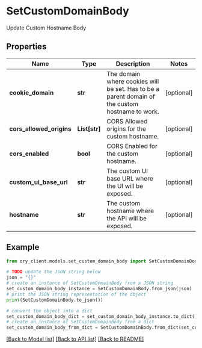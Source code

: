 # SetCustomDomainBody

Update Custom Hostname Body

## Properties

Name | Type | Description | Notes
------------ | ------------- | ------------- | -------------
**cookie_domain** | **str** | The domain where cookies will be set. Has to be a parent domain of the custom hostname to work. | [optional] 
**cors_allowed_origins** | **List[str]** | CORS Allowed origins for the custom hostname. | [optional] 
**cors_enabled** | **bool** | CORS Enabled for the custom hostname. | [optional] 
**custom_ui_base_url** | **str** | The custom UI base URL where the UI will be exposed. | [optional] 
**hostname** | **str** | The custom hostname where the API will be exposed. | [optional] 

## Example

```python
from ory_client.models.set_custom_domain_body import SetCustomDomainBody

# TODO update the JSON string below
json = "{}"
# create an instance of SetCustomDomainBody from a JSON string
set_custom_domain_body_instance = SetCustomDomainBody.from_json(json)
# print the JSON string representation of the object
print(SetCustomDomainBody.to_json())

# convert the object into a dict
set_custom_domain_body_dict = set_custom_domain_body_instance.to_dict()
# create an instance of SetCustomDomainBody from a dict
set_custom_domain_body_from_dict = SetCustomDomainBody.from_dict(set_custom_domain_body_dict)
```
[[Back to Model list]](../README.md#documentation-for-models) [[Back to API list]](../README.md#documentation-for-api-endpoints) [[Back to README]](../README.md)



